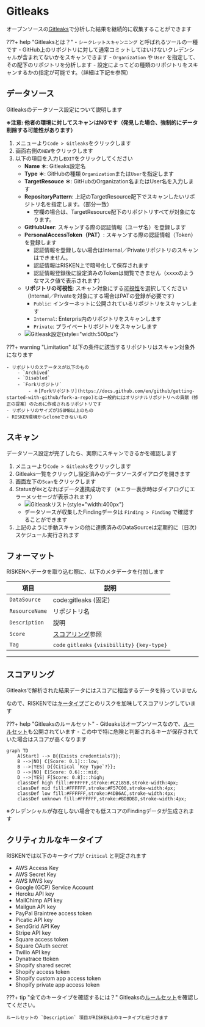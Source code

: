 # Gitleaks

オープンソースの[Gitleaks](https://github.com/zricethezav/gitleaks)で分析した結果を継続的に収集することができます


???+ help "Gitleaksとは？"
    - `シークレットスキャンニング` と呼ばれるツールの一種です
    - GitHub上のリポジトリに対して通常コミットしてはいけないクレデンシャルが含まれてないかをスキャンできます
    - `Organization` や `User` を指定して、その配下のリポジトリを分析します
    - 設定によってどの種類のリポジトリをスキャンするかの指定が可能です。（詳細は下記を参照）

## データソース

Gitleaksのデータソース設定について説明します

**※注意: 他者の環境に対してスキャンはNGです（発見した場合、強制的にデータ削除する可能性があります）**

1. メニューより`Code > Gitleaks`をクリックします
2. 画面右側の`NEW`をクリックします
3. 以下の項目を入力し`EDIT`をクリックしてください
    - **Name ＊**: Gitleaks設定名
    - **Type ＊**: GitHubの種類 `Organization`または`User`を指定します
    - **TargetResouce ＊**: GitHubのOrganization名またはUser名を入力します
    - **RepositoryPattern**: 上記のTargetResource配下でスキャンしたいリポジトリ名を指定します。（部分一致）
        - 空欄の場合は、TargetResource配下のリポジトリすべてが対象になります。
    - **GitHubUser**: スキャンする際の認証情報（ユーザ名）を登録します
    - **PersonalAccessToken（PAT）**: スキャンする際の認証情報（Token）を登録します
        - 認証情報を登録しない場合はInternal／Privateリポジトリのスキャンはできません。
        - 認証情報はRISKEN上で暗号化して保存されます
        - 認証情報登録後に設定済みのTokenは閲覧できません（xxxxのようなマスク値で表示されます）
    - **リポジトリの可視性**: スキャン対象にする[可視性](https://docs.github.com/en/github/creating-cloning-and-archiving-repositories/about-repository-visibility)を選択してください（Internal／Privateを対象にする場合はPATの登録が必要です）
        - `Public`: インターネットに公開されているリポジトリをスキャンします
        - `Internal`: Enterpris内のリポジトリをスキャンします
        - `Private`: プライベートリポジトリをスキャンします
    - ![Gitleask設定](/img/code/gitleaks_setting.png){style="width:500px"}

???+ warning "Limitation"
    以下の条件に該当するリポジトリはスキャン対象外になります

    - リポジトリのステータスが以下のもの
        - `Archived`
        - `Disabled`
        - `Forkリポジトリ`
            - ＊[Forkリポジトリ](https://docs.github.com/en/github/getting-started-with-github/fork-a-repo)とは一般的にはオリジナルリポジトリへの貢献（修正の提案）のために作成されるリポジトリです
    - リポジトリのサイズが350MB以上のもの
    - RISKEN環境からcloneできないもの


## スキャン

データソース設定が完了したら、実際にスキャンできるかを確認します

1. メニューより`Code > Gitleaks`をクリックします
2. Gitleaks一覧をクリックし設定済みのデータソースダイアログを開きます
3. 画面左下の`Scan`をクリックします
4. Statusが`OK`となればデータ連携成功です（※エラー表示時はダイアログにエラーメッセージが表示されます）
    - ![Gitleaskリスト](/img/code/gitleaks_list.png){style="width:400px"}
    - データソースが収集したFindingデータは `Finding > Finding` で確認することができます
5. 上記のように手動スキャンの他に連携済みのDataSourceは定期的に（日次）スケジュール実行されます

## フォーマット

RISKENへデータを取り込む際に、以下のメタデータを付加します

| 項目            | 説明                                            |
| -------------- | ---------------------------------------------- |
| `DataSource`   | code:gitleaks (固定)                            |
| `ResourceName` | リポジトリ名                                     |
| `Description`  | 説明                                            |
| `Score`        | [スコアリング](/code/gitleaks#_4)参照             |
| `Tag`          | `code` `gitleaks` `{visibillity}` `{key-type}` |

---

## スコアリング

Gitleaksで解析された結果データにはスコアに相当するデータを持っていません

なので、RISKENでは[キータイプ](/code/gitleaks#_5)ごとのリスクを加味してスコアリングしています

???+ help "Gitleaksのルールセット"
    - Gitleaksはオープンソースなので、[ルールセット](https://github.com/zricethezav/gitleaks/blob/master/config/default.go)も公開されています
    - この中で特に危険と判断されるキーが保存されていた場合はスコアが高くなります


```mermaid
graph TD
    A[Start] --> B{{Exists credentials?}};
    B -->|NO| C[Score: 0.1]:::low;
    B -->|YES| D{{Citical `Key Type`?}};
    D -->|NO| E[Score: 0.6]:::mid;
    D -->|YES| F[Score: 0.8]:::high;
    classDef high fill:#FFFFFF,stroke:#C2185B,stroke-width:4px;
    classDef mid fill:#FFFFFF,stroke:#F57C00,stroke-width:4px;
    classDef low fill:#FFFFFF,stroke:#4DB6AC,stroke-width:4px;
    classDef unknown fill:#FFFFFF,stroke:#BDBDBD,stroke-width:4px;
```

※クレデンシャルが存在しない場合でも低スコアのFindingデータが生成されます

## クリティカルなキータイプ

RISKENでは以下のキータイプが `Critical` と判定されます


- AWS Access Key
- AWS Secret Key
- AWS MWS key
- Google (GCP) Service Account
- Heroku API key
- MailChimp API key
- Mailgun API key
- PayPal Braintree access token
- Picatic API key
- SendGrid API Key
- Stripe API key
- Square access token
- Square OAuth secret
- Twilio API key
- Dynatrace ttoken
- Shopify shared secret
- Shopify access token
- Shopify custom app access token
- Shopify private app access token

???+ tip "全てのキータイプを確認するには？"
    Gitleaksの[ルールセット](https://github.com/zricethezav/gitleaks/blob/master/config/default.go)を確認してください。

    ルールセットの `Description` 項目がRISKEN上のキータイプと紐づきます
